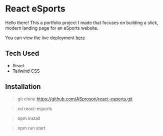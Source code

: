 # React eSports

Hello there! This a portfolio project I made that focuses on building a slick, modern landing page for an eSports website. 

You can view the live deployment [here](https://asproson.github.io/react-esports/)

## Tech Used

- React
- Tailwind CSS

## Installation

> git clone https://github.com/ASproson/react-esports.git

> cd react-esports

> npm install

> npm run start